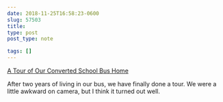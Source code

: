 ```yaml
---
date: 2018-11-25T16:58:23-0600
slug: 57503
title: 
type: post
post_type: note

tags: []
---
```

[A Tour of Our Converted School Bus Home](https://youtu.be/CkGhX4U7raY)


After two years of living in our bus, we have finally done a tour. We were a little awkward on camera, but I think it turned out well.




